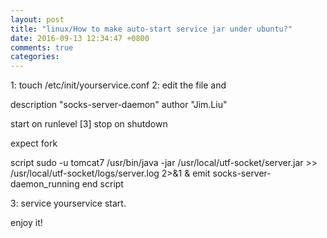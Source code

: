 ```yaml
---
layout: post
title: "linux/How to make auto-start service jar under ubuntu?"
date: 2016-09-13 12:34:47 +0800
comments: true
categories: 
---
```


1: touch /etc/init/yourservice.conf
2: edit the file and 

description "socks-server-daemon"
author "Jim.Liu"

start on runlevel [3]
stop on shutdown

expect fork

script
    sudo -u tomcat7  /usr/bin/java -jar /usr/local/utf-socket/server.jar >> /usr/local/utf-socket/logs/server.log 2>&1 &
    emit socks-server-daemon_running
end script


3: service yourservice start.

enjoy it!